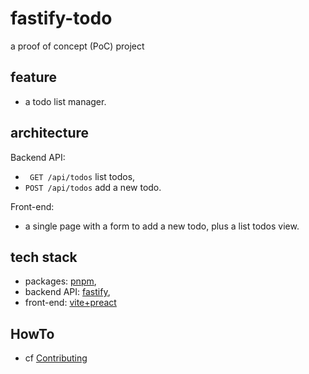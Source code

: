 # fastify-todo

a proof of concept (PoC) project

## feature
- a todo list manager.

## architecture

Backend API: 
- ` GET /api/todos` list todos,
- `POST /api/todos` add a new todo.

Front-end: 
- a single page with a form to add a new todo, plus a list todos view.


## tech stack
- packages: [pnpm](https://pnpm.io/fr/),
- backend API: [fastify](https://fastify.dev/),
- front-end: [vite+preact](https://preactjs.com/guide/v10/getting-started/#create-a-vite-powered-preact-app)

## HowTo
- cf [Contributing](./CONTRIBUTING.md)